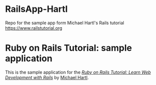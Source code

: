 # RailsApp-Hartl
Repo for the sample app form Michael Hartl's Rails tutorial https://www.railstutorial.org

# Ruby on Rails Tutorial: sample application

This is the sample application for the
[*Ruby on Rails Tutorial:
Learn Web Development with Rails*](http://www.railstutorial.org/)
by [Michael Hartl](http://www.michaelhartl.com/).

